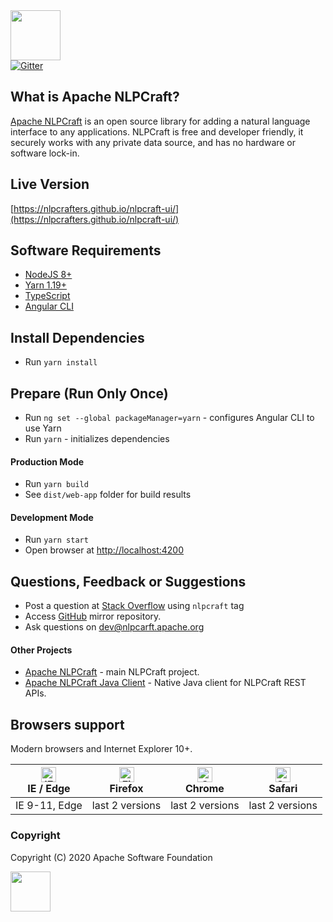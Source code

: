 <img src="https://nlpcraft.org/images/nlpcraft_logo_black.gif" height="80px">
<br>
<a target=_ href="https://gitter.im/apache-nlpcraft/community"><img alt="Gitter" src="https://badges.gitter.im/nlpcraftorg/community.svg"></a>

## What is Apache NLPCraft?
[Apache NLPCraft](https://nlpcraft.org/) is an open source library for adding a natural language interface to any applications. 
NLPCraft is free and developer friendly, it securely works with any private data source, and has no hardware or software 
lock-in.

## Live Version
[https://nlpcrafters.github.io/nlpcraft-ui/](https://nlpcrafters.github.io/nlpcraft-ui/)

## Software Requirements
- [NodeJS 8+](https://nodejs.org)
- [Yarn 1.19+](https://yarnpkg.com)
- [TypeScript](https://www.typescriptlang.org/)
- [Angular CLI](https://cli.angular.io/)

## Install Dependencies  
 - Run `yarn install`

## Prepare (Run Only Once)
 - Run `ng set --global packageManager=yarn` - configures Angular CLI to use Yarn
 - Run `yarn` - initializes dependencies

#### Production Mode
 - Run `yarn build` 
 - See `dist/web-app` folder for build results 

 
#### Development Mode
 - Run `yarn start` 
 - Open browser at [http://localhost:4200](http://localhost:4200)

## Questions, Feedback or Suggestions
 * Post a question at [Stack Overflow](https://stackoverflow.com/questions/ask) using <code>nlpcraft</code> tag
 * Access [GitHub](https://github.com/apache/incubator-nlpcraft-ui) mirror repository.
 * Ask questions on [dev@nlpcarft.apache.org](mailto:dev@nlpcarft.apache.org)
 
#### Other Projects
- [Apache NLPCraft](https://github.com/apache/incubator-nlpcraft) - main NLPCraft project.
- [Apache NLPCraft Java Client](https://github.com/apache/incubator-nlpcraft-java-client) - Native Java client for NLPCraft REST APIs.

## Browsers support
Modern browsers and Internet Explorer 10+.

| [<img src="https://raw.githubusercontent.com/alrra/browser-logos/master/src/edge/edge_48x48.png" alt="IE / Edge" width="24px" height="24px" />](http://godban.github.io/browsers-support-badges/)</br>IE / Edge | [<img src="https://raw.githubusercontent.com/alrra/browser-logos/master/src/firefox/firefox_48x48.png" alt="Firefox" width="24px" height="24px" />](http://godban.github.io/browsers-support-badges/)</br>Firefox | [<img src="https://raw.githubusercontent.com/alrra/browser-logos/master/src/chrome/chrome_48x48.png" alt="Chrome" width="24px" height="24px" />](http://godban.github.io/browsers-support-badges/)</br>Chrome | [<img src="https://raw.githubusercontent.com/alrra/browser-logos/master/src/safari/safari_48x48.png" alt="Safari" width="24px" height="24px" />](http://godban.github.io/browsers-support-badges/)</br>Safari |
| --------- | --------- | --------- | --------- |
| IE 9-11, Edge| last 2 versions| last 2 versions| last 2 versions

### Copyright
Copyright (C) 2020 Apache Software Foundation

<img src="https://www.apache.org/img/ASF20thAnniversary.jpg" height="64px">